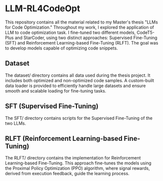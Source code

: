 # LLM-RL4CodeOpt
This repository contains all the material related to my Master's thesis "LLMs for Code Optimization." Throughout my work, I explored the application of LLM to code optimization task. I fine-tuned two different models, CodeT5-Plus and StarCoder, using two distinct approaches: Supervised Fine-Tuning (SFT) and Reinforcement Learning-based Fine-Tuning (RLFT). The goal was to develop models capable of optimizing code snippets.

## Dataset
The dataset/ directory contains all data used during the thesis project. It includes both optimized and non-optimized code samples. A custom-built data loader is provided to efficiently handle large datasets and ensure smooth and scalable loading for fine-tuning tasks.

## SFT (Supervised Fine-Tuning)
The SFT/ directory contains scripts for the Supervised Fine-Tuning of the two LLMs.

## RLFT (Reinforcement Learning-based Fine-Tuning)
The RLFT/ directory contains the implementation for Reinforcement Learning-based Fine-Tuning. This approach fine-tunes the models using the Proximal Policy Optimization (PPO) algorithm, where signal rewards, derived from execution feedback, guide the learning process.


